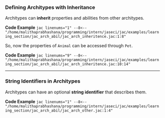 ### Defining Architypes with Inheritance

Architypes can **inherit** properties and abilities from other architypes.

**Code Example**
    ```jac linenums="1"
    --8<-- "/home/malithaprabhashana/programming/intern/jaseci/jac/examples/learning_section/jac_arch_abil/jac_arch_inheritence.jac:1:8"
    ```

So, now the properties of `Animal` can be accessed through `Pet`.

**Code Example**
    ```jac linenums="9"
    --8<-- "/home/malithaprabhashana/programming/intern/jaseci/jac/examples/learning_section/jac_arch_abil/jac_arch_inheritence.jac:10:14"
    ```


---

### String Identifiers in Architypes

Architypes can have an optional **string identifier** that describes them.

**Code Example**
    ```jac linenums="1"
    --8<-- "/home/malithaprabhashana/programming/intern/jaseci/jac/examples/learning_section/jac_arch_abil/jac_arch_other.jac:1:4"
    ```